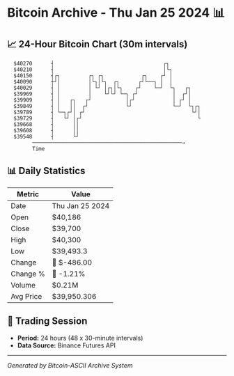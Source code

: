 # Bitcoin Archive - Thu Jan 25 2024 📊

## 📈 24-Hour Bitcoin Chart (30m intervals)

```
  $40270      ┤                                   ┌┐           
  $40210      ┤                                   │└┐          
  $40150      ┤┌┐         ┌┐ ┌┐            ┌┐    ┌┘ │          
  $40090      ┼┘│         │└┐│└┐  ┌┐      ┌┘└──┐ │  │          
  $40029      ┤ │         │ └┘ │┌┐│└┐    ┌┘    └─┘  └┐   ┌┐    
  $39969      ┤ │         │    └┘└┘ └─┐ ┌┘           │  ┌┘│    
  $39909      ┤ │   ┌┐   ┌┘           │┌┘            │ ┌┘ │    
  $39849      ┤ │   ││  ┌┘            └┘             └─┘  └┐┌┐ 
  $39789      ┤ └─┐┌┘│ ┌┘                                  └┘│ 
  $39729      ┤   └┘ │┌┘                                     └ 
  $39668      ┤      ││                                        
  $39608      ┤      ││                                        
  $39548      ┤      └┘                                        
        ────────────────────────────────────────────────→
        Time
```

## 📊 Daily Statistics

| Metric | Value |
|--------|-------|
| Date | Thu Jan 25 2024 |
| Open | $40,186 |
| Close | $39,700 |
| High | $40,300 |
| Low | $39,493.3 |
| Change | 🔴 $-486.00 |
| Change % | 🔴 -1.21% |
| Volume | $0.21M |
| Avg Price | $39,950.306 |

## 📅 Trading Session

- **Period:** 24 hours (48 x 30-minute intervals)
- **Data Source:** Binance Futures API

---
*Generated by Bitcoin-ASCII Archive System*
